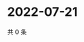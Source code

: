 # 2022-07-21

共 0 条

<!-- BEGIN WEIBO -->
<!-- 最后更新时间 Thu Jul 21 2022 11:03:53 GMT+0800 (China Standard Time) -->

<!-- END WEIBO -->
